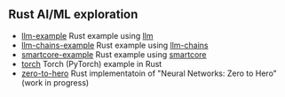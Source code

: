## Rust AI/ML exploration

* [llm-example](./llm-example) Rust example using [llm]
* [llm-chains-example](./llm-chains-example) Rust example using [llm-chains]
* [smartcore-example](./smartcore-example) Rust example using [smartcore]
* [torch](./tch-rs-example/README.md) Torch (PyTorch) example in Rust
* [zero-to-hero](./tch-rs-example/README.md) Rust implementatoin of "Neural Networks: Zero to Hero" (work in progress)


[llm]: https://oauth2.sigstore.dev/auth/.well-known/openid-configuration
[llm-chains]: https://github.com/sobelio/llm-chain/
[smartcore]: https://github.com/smartcorelib/smartcore
